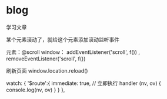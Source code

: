 # blog
学习文章



<!-- 滚动事件 -->

某个元素滚动了，就给这个元素添加滚动监听事件

元素：@scroll
window： addEventListener('scroll', f()) , removeEventListener('scroll', f())

刷新页面
  window.location.reload()



<!-- 监听路由跳转 -->
watch: {
   '$route':{
        immediate: true, // 立即执行
        handler (nv, ov) {
        console.log(nv, ov)
        }
    }
},
